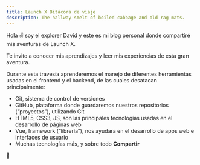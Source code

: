 ```yaml
---
title: Launch X Bitácora de viaje
description: The hallway smelt of boiled cabbage and old rag mats.
---
```


Hola ✌️  soy el explorer David y este es mi blog personal donde compartiré mis aventuras de Launch X.

Te invito a conocer mis aprendizajes y leer mis experiencias de esta gran aventura.

Durante esta travesía aprenderemos el manejo de diferentes herramientas usadas en el frontend y el backend, de las cuales desatacan principalmente: 
-	Git, sistema de control de versiones
-	GitHub, plataforma donde guardaremos nuestros repositorios (“proyectos”), utilizando Git 
-	HTML5, CSS3, JS, son las principales tecnologías usadas en el desarrollo de páginas web
-	Vue, framework (“librería”), nos ayudara en el desarrollo de apps web e interfaces de usuario
-	Muchas tecnologías más, y sobre todo **Compartir**


🚀
